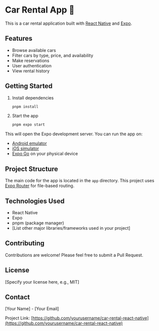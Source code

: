 # Car Rental App 🚗

This is a car rental application built with [React Native](https://reactnative.dev/) and [Expo](https://expo.dev).

## Features

- Browse available cars
- Filter cars by type, price, and availability
- Make reservations
- User authentication
- View rental history

## Getting Started

1. Install dependencies

   ```bash
   pnpm install
   ```

2. Start the app

   ```bash
   pnpm expo start
   ```

This will open the Expo development server. You can run the app on:

- [Android emulator](https://docs.expo.dev/workflow/android-studio-emulator/)
- [iOS simulator](https://docs.expo.dev/workflow/ios-simulator/)
- [Expo Go](https://expo.dev/go) on your physical device

## Project Structure

The main code for the app is located in the `app` directory. This project uses [Expo Router](https://docs.expo.dev/router/introduction/) for file-based routing.

## Technologies Used

- React Native
- Expo
- pnpm (package manager)
- [List other major libraries/frameworks used in your project]

## Contributing

Contributions are welcome! Please feel free to submit a Pull Request.

## License

[Specify your license here, e.g., MIT]

## Contact

[Your Name] - [Your Email]

Project Link: [https://github.com/yourusername/car-rental-react-native](https://github.com/yourusername/car-rental-react-native)
